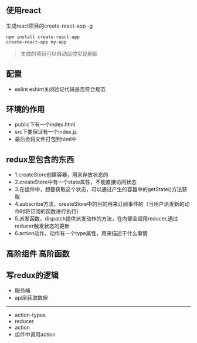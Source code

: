 ## 使用react

生成react项目的create-react-app -g
```
npm install create-react-app
create-react-app my-app
```
> 生成的项目可以自动监控实现刷新

## 配置

- eslint eshint关闭验证代码是否符合规范

## 环境的作用

- public下有一个index.html
- src下要保证有一个index.js
- 最后会将文件打包到html中

## redux里包含的东西
- 1.createStore创建容器，用来存放状态的
- 2.createStore中有一个state属性，不能直接访问状态
- 3.在组件中，想要获取这个状态，可以通过产生的容器中的getState()方法获取
- 4.subscribe方法，createStore中的目的用来订阅事件的（当用户派发新的动作时将订阅的函数进行执行）
- 5.派发函数，dispatch提供派发动作的方法，在内部会调用reducer,通过reducer触发状态的更新
- 6.action动作，动作有一个type属性，用来描述干什么事情

## 高阶组件 高阶函数

## 写redux的逻辑
- 服务端
- api层获取数据
---------------
- action-types
- reducer
- action
- 组件中调用action